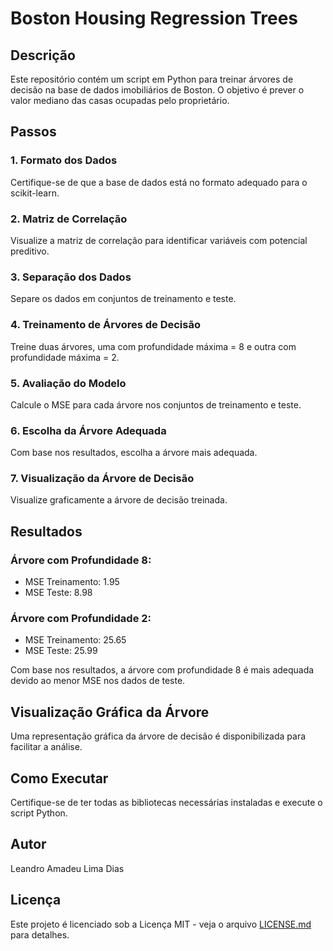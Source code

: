 
# Boston Housing Regression Trees

## Descrição
Este repositório contém um script em Python para treinar árvores de decisão na base de dados imobiliários de Boston. O objetivo é prever o valor mediano das casas ocupadas pelo proprietário.

## Passos

### 1. Formato dos Dados
Certifique-se de que a base de dados está no formato adequado para o scikit-learn.

### 2. Matriz de Correlação
Visualize a matriz de correlação para identificar variáveis com potencial preditivo.

### 3. Separação dos Dados
Separe os dados em conjuntos de treinamento e teste.

### 4. Treinamento de Árvores de Decisão
Treine duas árvores, uma com profundidade máxima = 8 e outra com profundidade máxima = 2.

### 5. Avaliação do Modelo
Calcule o MSE para cada árvore nos conjuntos de treinamento e teste.

### 6. Escolha da Árvore Adequada
Com base nos resultados, escolha a árvore mais adequada.

### 7. Visualização da Árvore de Decisão
Visualize graficamente a árvore de decisão treinada.

## Resultados

### Árvore com Profundidade 8:
- MSE Treinamento: 1.95
- MSE Teste: 8.98

### Árvore com Profundidade 2:
- MSE Treinamento: 25.65
- MSE Teste: 25.99

Com base nos resultados, a árvore com profundidade 8 é mais adequada devido ao menor MSE nos dados de teste.

## Visualização Gráfica da Árvore
Uma representação gráfica da árvore de decisão é disponibilizada para facilitar a análise.

## Como Executar
Certifique-se de ter todas as bibliotecas necessárias instaladas e execute o script Python.

## Autor
Leandro Amadeu Lima Dias

## Licença
Este projeto é licenciado sob a Licença MIT - veja o arquivo [LICENSE.md](LICENSE.md) para detalhes.

